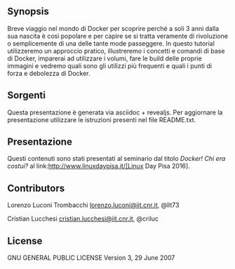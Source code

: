 ## Synopsis

Breve viaggio nel mondo di Docker per scoprire perché a soli 3 anni
dalla sua nascita è così popolare e per capire se si tratta veramente
di rivoluzione o semplicemente di una delle tante mode passeggere. In
questo tutorial utilizzeremo un approccio pratico, illustreremo i
concetti e comandi di base di Docker, imparerai ad utilizzare i
volumi, fare le build delle proprie immagini e vedremo quali sono gli
utilizzi più frequenti e quali i punti di forza e debolezza di Docker.

## Sorgenti

Questa presentazione è generata via asciidoc + revealjs.
Per aggiornare la presentazione utilizzare le istruzioni presenti nel file
README.txt.

## Presentazione

Questi contenuti sono stati presentati al seminario dal titolo *Docker! Chi era costui?* al link:http://www.linuxdaypisa.it/[Linux Day Pisa 2016].

## Contributors

Lorenzo Luconi Trombacchi <lorenzo.luconi@iit.cnr.it>, @llt73

Cristian Lucchesi <cristian.lucchesi@iit.cnr.it>, @criluc

## License

GNU GENERAL PUBLIC LICENSE
Version 3, 29 June 2007
